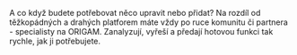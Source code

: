 A co když budete potřebovat něco upravit nebo přidat? Na rozdíl od těžkopádných a drahých platforem máte vždy po ruce komunitu či partnera - specialisty na ORIGAM. Zanalyzují, vyřeší a předají hotovou funkci tak rychle, jak ji potřebujete.